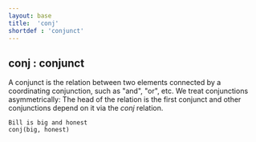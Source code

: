 ```yaml
---
layout: base
title:  'conj'
shortdef : 'conjunct'
---
```



## conj : conjunct
A conjunct is the relation between two elements connected by a coordinating conjunction, such as "and", "or", etc.  We treat conjunctions asymmetrically: The head of the relation is the first conjunct and other conjunctions depend on it via the *conj* relation. 

~~~ sdparse
Bill is big and honest
conj(big, honest)
~~~

 

